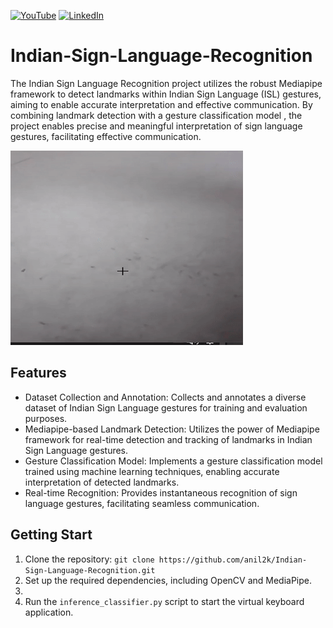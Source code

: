 [![YouTube][youtube-shield]][youtube-url]
[![LinkedIn][linkedin-shield]][linkedin-url]
# Indian-Sign-Language-Recognition
The Indian Sign Language Recognition project utilizes the robust Mediapipe framework to detect landmarks within Indian Sign Language (ISL) gestures, aiming to enable accurate interpretation and effective communication. By combining landmark detection with a gesture classification model , the project enables precise and meaningful interpretation of sign language gestures, facilitating effective communication.

![](sign.gif)

## Features

- Dataset Collection and Annotation: Collects and annotates a diverse dataset of Indian Sign Language gestures for training and evaluation purposes.
- Mediapipe-based Landmark Detection: Utilizes the power of Mediapipe framework for real-time detection and tracking of landmarks in Indian Sign Language gestures.
- Gesture Classification Model: Implements a gesture classification model trained using machine learning techniques, enabling accurate interpretation of detected landmarks.
- Real-time Recognition: Provides instantaneous recognition of sign language gestures, facilitating seamless communication.

## Getting Start
1. Clone the repository: `git clone https://github.com/anil2k/Indian-Sign-Language-Recognition.git`
2. Set up the required dependencies, including OpenCV and MediaPipe.
3. 
4. Run the `inference_classifier.py` script to start the virtual keyboard application.

[youtube-shield]: https://img.shields.io/badge/-youtube-black.svg?style=for-the-badge&logo=youtube&colorR=555
[youtube-url]: https://www.youtube.com/channel/UC8pztyZ8bYiflGMKGcLdAGw
[linkedin-shield]: https://img.shields.io/badge/-LinkedIn-black.svg?style=for-the-badge&logo=linkedin&colorB=555
[linkedin-url]:  https://linkedin.com/in/anil2kk
